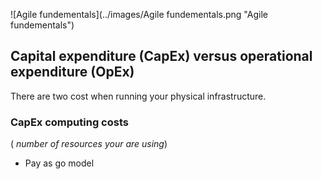 
![Agile fundementals](../images/Agile fundementals.png "Agile fundementals")
## Capital expenditure (CapEx) versus operational expenditure (OpEx)

There are two cost when running your physical infrastructure.

### CapEx computing costs 
( *number of resources your are using*)
- Pay as go model

